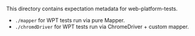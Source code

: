 This directory contains expectation metadata for web-platform-tests.
* `./mapper` for WPT tests run via pure Mapper.
* `./chromdDriver` for WPT tests run via ChromeDriver + custom mapper.

